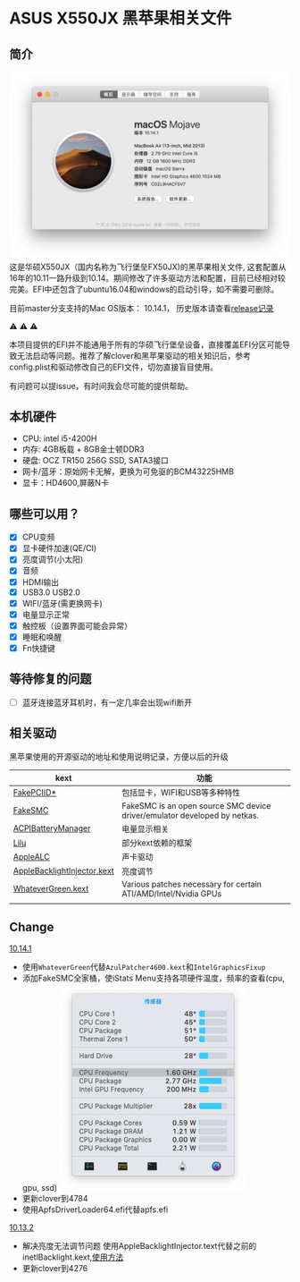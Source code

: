 # ASUS X550JX 黑苹果相关文件
## 简介
![截图](screenshots/about.png)
这是华硕X550JX（国内名称为飞行堡垒FX50JX)的黑苹果相关文件, 这套配置从16年的10.11一路升级到10.14。期间修改了许多驱动方法和配置，目前已经相对较完美。EFI中还包含了ubuntu16.04和windows的启动引导，如不需要可删除。

目前master分支支持的Mac OS版本： 10.14.1， 历史版本请查看[release记录](https://github.com/gaoliang/ASUS-X550JX-Hackintosh/releases)

:warning: :warning: :warning: 

本项目提供的EFI并不能通用于所有的华硕飞行堡垒设备，直接覆盖EFI分区可能导致无法启动等问题。推荐了解clover和黑苹果驱动的相关知识后，参考config.plist和驱动修改自己的EFI文件，切勿直接盲目使用。

有问题可以提issue，有时间我会尽可能的提供帮助。 
## 本机硬件
- CPU: intel i5-4200H
- 内存: 4GB板载 + 8GB金士顿DDR3
- 硬盘: OCZ TR150 256G SSD, SATA3接口
- 网卡/蓝牙：原始网卡无解，更换为可免驱的BCM43225HMB
- 显卡：HD4600,屏蔽N卡
## 哪些可以用？
- [x] CPU变频
- [x] 显卡硬件加速(QE/CI)
- [x] 亮度调节(小太阳)
- [x] 音频
- [x] HDMI输出
- [x] USB3.0 USB2.0
- [x] WIFI/蓝牙(需更换网卡)
- [x] 电量显示正常
- [x] 触控板（设置界面可能会异常）
- [x] 睡眠和唤醒
- [x] Fn快捷键
## 等待修复的问题
- [ ] 蓝牙连接蓝牙耳机时，有一定几率会出现wifi断开

## 相关驱动
黑苹果使用的开源驱动的地址和使用说明记录，方便以后的升级


| kext  | 功能 | 
| ---------- | -----------|
| [FakePCIID*](https://github.com/RehabMan/OS-X-Fake-PCI-ID)  |包括显卡，WIFI和USB等多种特性|
|[FakeSMC](https://github.com/RehabMan/OS-X-FakeSMC-kozlek)|FakeSMC is an open source SMC device driver/emulator developed by netkas.|
|[ACPIBatteryManager](https://github.com/RehabMan/OS-X-ACPI-Battery-Driver)|电量显示相关|
|[Lilu](https://github.com/vit9696/Lilu)|部分kext依赖的框架|
|[AppleALC](https://github.com/vit9696/AppleALC)|声卡驱动|
|[AppleBacklightInjector.kext](https://www.tonymacx86.com/threads/guide-laptop-backlight-control-using-applebacklightinjector-kext.218222/)|亮度调节|
|[WhateverGreen.kext](https://github.com/acidanthera/WhateverGreen)|Various patches necessary for certain ATI/AMD/Intel/Nvidia GPUs|
|||

####

## Change
[10.14.1](https://github.com/gaoliang/ASUS-X550JX-Hackintosh/releases/tag/10.14.1)
- 使用`WhateverGreen`代替`AzulPatcher4600.kext`和`IntelGraphicsFixup`
- 添加FakeSMC全家桶，使iStats Menu支持各项硬件温度，频率的查看(cpu, gpu, ssd)
![传感器](screenshots/sensors.png)
- 更新clover到4784
- 使用ApfsDriverLoader64.efi代替apfs.efi

[10.13.2](https://github.com/gaoliang/ASUS-X550JX-Hackintosh/releases/tag/10.13.2)
- 解决亮度无法调节问题
使用AppleBacklightInjector.text代替之前的inetlBacklight.kext,[使用方法](https://www.tonymacx86.com/threads/guide-laptop-backlight-control-using-applebacklightinjector-kext.218222/)
- 更新clover到4276